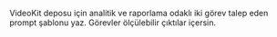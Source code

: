 VideoKit deposu için analitik ve raporlama odaklı iki görev talep eden prompt şablonu yaz. Görevler ölçülebilir çıktılar içersin.
